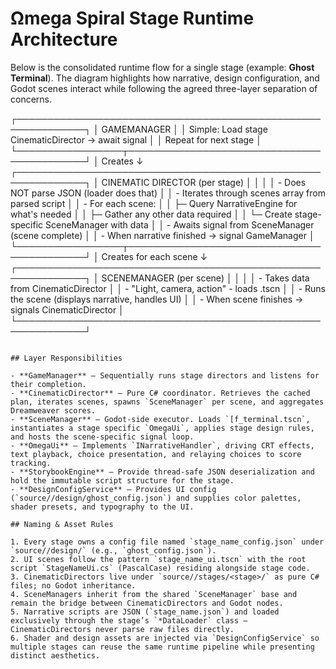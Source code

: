 # Ωmega Spiral Stage Runtime Architecture

Below is the consolidated runtime flow for a single stage (example: **Ghost Terminal**). The diagram highlights how narrative, design configuration, and Godot scenes interact while following the agreed three-layer separation of concerns.


┌─────────────────────────────────────────────────────────────┐
│                    GAMEMANAGER                              │
│  Simple: Load stage CinematicDirector → await signal       │
│  Repeat for next stage                                      │
└─────────────────┬───────────────────────────────────────────┘
                  │ Creates
                  ↓
┌─────────────────────────────────────────────────────────────┐
│              CINEMATIC DIRECTOR (per stage)                 │
│                                                              │
│  - Does NOT parse JSON (loader does that)                   │
│  - Iterates through scenes array from parsed script        │
│  - For each scene:                                          │
│    ├─ Query NarrativeEngine for what's needed               │
│    ├─ Gather any other data required                        │
│    └─ Create stage-specific SceneManager with data         │
│  - Awaits signal from SceneManager (scene complete)        │
│  - When narrative finished → signal GameManager             │
└─────────────────┬───────────────────────────────────────────┘
                  │ Creates for each scene
                  ↓
┌─────────────────────────────────────────────────────────────┐
│            SCENEMANAGER (per scene)                         │
│                                                              │
│  - Takes data from CinematicDirector                        │
│  - "Light, camera, action" - loads .tscn                   │
│  - Runs the scene (displays narrative, handles UI)         │
│  - When scene finishes → signals CinematicDirector          │
└─────────────────────────────────────────────────────────────┘
```

## Layer Responsibilities

- **GameManager** – Sequentially runs stage directors and listens for their completion.
- **CinematicDirector** – Pure C# coordinator. Retrieves the cached plan, iterates scenes, spawns `SceneManager` per scene, and aggregates Dreamweaver scores.
- **SceneManager** – Godot-side executor. Loads `[f_terminal.tscn`, instantiates a stage specific `OmegaUi`, applies stage design rules, and hosts the scene-specific signal loop.
- **OmegaUi** – Implements `INarrativeHandler`, driving CRT effects, text playback, choice presentation, and relaying choices to score tracking.
- **StorybookEngine** – Provide thread-safe JSON deserialization and hold the immutable script structure for the stage.
- **DesignConfigService** – Provides UI config (`source//design/ghost_config.json`) and supplies color palettes, shader presets, and typography to the UI.

## Naming & Asset Rules

1. Every stage owns a config file named `stage_name_config.json` under `source//design/` (e.g., `ghost_config.json`).
2. UI scenes follow the pattern `stage_name_ui.tscn` with the root script `StageNameUi.cs` (PascalCase) residing alongside stage code.
3. CinematicDirectors live under `source//stages/<stage>/` as pure C# files; no Godot inheritance.
4. SceneManagers inherit from the shared `SceneManager` base and remain the bridge between CinematicDirectors and Godot nodes.
5. Narrative scripts are JSON (`stage_name.json`) and loaded exclusively through the stage’s `*DataLoader` class – CinematicDirectors never parse raw files directly.
6. Shader and design assets are injected via `DesignConfigService` so multiple stages can reuse the same runtime pipeline while presenting distinct aesthetics.
